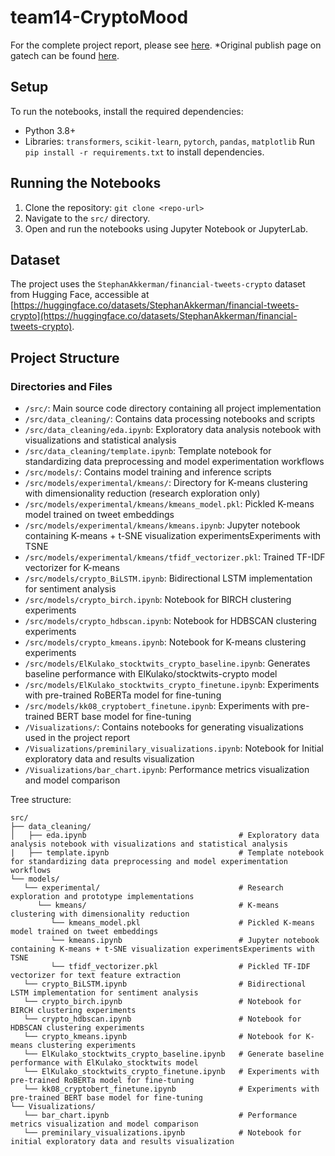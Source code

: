 # team14-CryptoMood

For the complete project report, please see [here](https://lowweihong.github.io/team14-CryptoMood/).
*Original publish page on gatech can be found [here](https://github.gatech.edu/pages/wlow7/team14-CryptoMood/).

## Setup
To run the notebooks, install the required dependencies:
- Python 3.8+
- Libraries: `transformers`, `scikit-learn`, `pytorch`, `pandas`, `matplotlib`
Run `pip install -r requirements.txt` to install dependencies.

## Running the Notebooks
1. Clone the repository: `git clone <repo-url>`
2. Navigate to the `src/` directory.
3. Open and run the notebooks using Jupyter Notebook or JupyterLab.

## Dataset
The project uses the `StephanAkkerman/financial-tweets-crypto` dataset from Hugging Face, accessible at [https://huggingface.co/datasets/StephanAkkerman/financial-tweets-crypto](https://huggingface.co/datasets/StephanAkkerman/financial-tweets-crypto).

## Project Structure

### Directories and Files
- `/src/`: Main source code directory containing all project implementation
- `/src/data_cleaning/`: Contains data processing notebooks and scripts
- `/src/data_cleaning/eda.ipynb`: Exploratory data analysis notebook with visualizations and statistical analysis
- `/src/data_cleaning/template.ipynb`: Template notebook for standardizing data preprocessing and model experimentation workflows
- `/src/models/`: Contains model training and inference scripts
- `/src/models/experimental/kmeans/`: Directory for K-means clustering with dimensionality reduction (research exploration only)
- `/src/models/experimental/kmeans/kmeans_model.pkl`: Pickled K-means model trained on tweet embeddings
- `/src/models/experimental/kmeans/kmeans.ipynb`: Jupyter notebook containing K-means + t-SNE visualization experimentsExperiments with TSNE
- `/src/models/experimental/kmeans/tfidf_vectorizer.pkl`: Trained TF-IDF vectorizer for K-means
- `/src/models/crypto_BiLSTM.ipynb`: Bidirectional LSTM implementation for sentiment analysis
- `/src/models/crypto_birch.ipynb`: Notebook for BIRCH clustering experiments
- `/src/models/crypto_hdbscan.ipynb`: Notebook for HDBSCAN clustering experiments
- `/src/models/crypto_kmeans.ipynb`: Notebook for K-means clustering experiments
- `/src/models/ElKulako_stocktwits_crypto_baseline.ipynb`: Generates baseline performance with ElKulako/stocktwits-crypto model
- `/src/models/ElKulako_stocktwits_crypto_finetune.ipynb`: Experiments with pre-trained RoBERTa model for fine-tuning
- `/src/models/kk08_cryptobert_finetune.ipynb`: Experiments with pre-trained BERT base model for fine-tuning
- `/Visualizations/`: Contains notebooks for generating visualizations used in the project report
- `/Visualizations/preminilary_visualizations.ipynb`: Notebook for Initial exploratory data and results visualization
- `/Visualizations/bar_chart.ipynb`: Performance metrics visualization and model comparison


Tree structure:
```
src/
├── data_cleaning/
│   ├── eda.ipynb                                  # Exploratory data analysis notebook with visualizations and statistical analysis
|   ├── template.ipynb                             # Template notebook for standardizing data preprocessing and model experimentation workflows
└── models/
   └── experimental/                               # Research exploration and prototype implementations
      └── kmeans/                                  # K-means clustering with dimensionality reduction
         └── kmeans_model.pkl                      # Pickled K-means model trained on tweet embeddings
         └── kmeans.ipynb                          # Jupyter notebook containing K-means + t-SNE visualization experimentsExperiments with TSNE
         └── tfidf_vectorizer.pkl                  # Pickled TF-IDF vectorizer for text feature extraction
   └── crypto_BiLSTM.ipynb                         # Bidirectional LSTM implementation for sentiment analysis
   └── crypto_birch.ipynb                          # Notebook for BIRCH clustering experiments
   └── crypto_hdbscan.ipynb                        # Notebook for HDBSCAN clustering experiments
   └── crypto_kmeans.ipynb                         # Notebook for K-means clustering experiments
   └── ElKulako_stocktwits_crypto_baseline.ipynb   # Generate baseline performance with ElKulako_stocktwits model
   └── ElKulako_stocktwits_crypto_finetune.ipynb   # Experiments with pre-trained RoBERTa model for fine-tuning
   └── kk08_cryptobert_finetune.ipynb              # Experiments with pre-trained BERT base model for fine-tuning
└── Visualizations/                                
   └── bar_chart.ipynb                             # Performance metrics visualization and model comparison
   └── preminilary_visualizations.ipynb            # Notebook for initial exploratory data and results visualization
```

